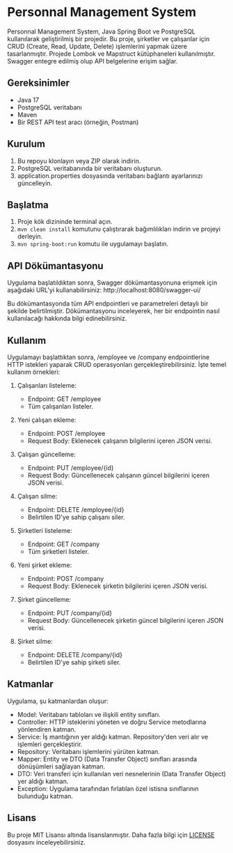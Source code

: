 # Personnal Management System

Personnal Management System, Java Spring Boot ve PostgreSQL kullanılarak geliştirilmiş bir projedir. Bu proje, şirketler ve çalışanlar için CRUD (Create, Read, Update, Delete) işlemlerini yapmak üzere tasarlanmıştır. Projede Lombok ve Mapstruct kütüphaneleri kullanılmıştır. Swagger entegre edilmiş olup API belgelerine erişim sağlar.

## Gereksinimler

- Java 17
- PostgreSQL veritabanı
- Maven
- Bir REST API test aracı (örneğin, Postman)

## Kurulum

1. Bu repoyu klonlayın veya ZIP olarak indirin.
2. PostgreSQL veritabanında bir veritabanı oluşturun.
3. application.properties dosyasında veritabanı bağlantı ayarlarınızı güncelleyin.

## Başlatma

1. Proje kök dizininde terminal açın.
2. `mvn clean install` komutunu çalıştırarak bağımlılıkları indirin ve projeyi derleyin.
3. `mvn spring-boot:run` komutu ile uygulamayı başlatın.

## API Dökümantasyonu

Uygulama başlatıldıktan sonra, Swagger dökümantasyonuna erişmek için aşağıdaki URL'yi kullanabilirsiniz:
http://localhost:8080/swagger-ui/

Bu dökümantasyonda tüm API endpointleri ve parametreleri detaylı bir şekilde belirtilmiştir. Dökümantasyonu inceleyerek, her bir endpointin nasıl kullanılacağı hakkında bilgi edinebilirsiniz.

## Kullanım

Uygulamayı başlattıktan sonra, /employee ve /company endpointlerine HTTP istekleri yaparak CRUD operasyonları gerçekleştirebilirsiniz. İşte temel kullanım örnekleri:

1. Çalışanları listeleme:
   - Endpoint: GET /employee
   - Tüm çalışanları listeler.

2. Yeni çalışan ekleme:
   - Endpoint: POST /employee
   - Request Body: Eklenecek çalışanın bilgilerini içeren JSON verisi.
   
3. Çalışan güncelleme:
   - Endpoint: PUT /employee/{id}
   - Request Body: Güncellenecek çalışanın güncel bilgilerini içeren JSON verisi.
   
4. Çalışan silme:
   - Endpoint: DELETE /employee/{id}
   - Belirtilen ID'ye sahip çalışanı siler.

5. Şirketleri listeleme:
   - Endpoint: GET /company
   - Tüm şirketleri listeler.

6. Yeni şirket ekleme:
   - Endpoint: POST /company
   - Request Body: Eklenecek şirketin bilgilerini içeren JSON verisi.
   
7. Şirket güncelleme:
   - Endpoint: PUT /company/{id}
   - Request Body: Güncellenecek şirketin güncel bilgilerini içeren JSON verisi.
   
8. Şirket silme:
   - Endpoint: DELETE /company/{id}
   - Belirtilen ID'ye sahip şirketi siler.

## Katmanlar

Uygulama, şu katmanlardan oluşur:

- Model: Veritabanı tabloları ve ilişkili entity sınıfları.
- Controller: HTTP isteklerini yöneten ve doğru Service metodlarına yönlendiren katman.
- Service: İş mantığının yer aldığı katman. Repository'den veri alır ve işlemleri gerçekleştirir.
- Repository: Veritabanı işlemlerini yürüten katman.
- Mapper: Entity ve DTO (Data Transfer Object) sınıfları arasında dönüşümleri sağlayan katman.
- DTO: Veri transferi için kullanılan veri nesnelerinin (Data Transfer Object) yer aldığı katman.
- Exception: Uygulama tarafından fırlatılan özel istisna sınıflarının bulunduğu katman.

## Lisans

Bu proje MIT Lisansı altında lisanslanmıştır. Daha fazla bilgi için [LICENSE](LICENSE) dosyasını inceleyebilirsiniz.
